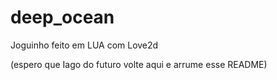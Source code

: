 # deep_ocean
Joguinho feito em LUA com Love2d

(espero que Iago do futuro volte aqui e arrume esse README)
